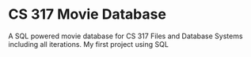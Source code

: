 # CS 317 Movie Database

A SQL powered movie database for CS 317 Files and Database Systems including all iterations.
My first project using SQL
